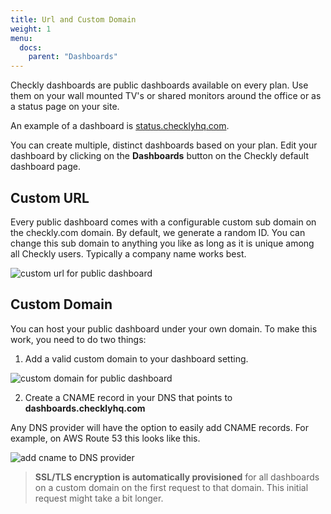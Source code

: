 ```yaml
---
title: Url and Custom Domain
weight: 1
menu:
  docs:
    parent: "Dashboards"
---
```


Checkly dashboards are public dashboards available on every plan. Use them on your wall mounted TV's or 
shared monitors around the office or as a status page on your site.

An example of a dashboard is [status.checklyhq.com](https://status.checklyhq.com).

You can create multiple, distinct dashboards based on your plan. Edit your dashboard by clicking on 
the **Dashboards** button on the Checkly default dashboard page.

## Custom URL

Every public dashboard comes with a configurable custom sub domain on the checkly.com domain. By default, we generate
a random ID. You can change this sub domain to anything you like as long as it is unique among all Checkly users.
Typically a company name works best.

![custom url for public dashboard](/docs/images/dashboards/custom_url.png)


## Custom Domain

You can host your public dashboard under your own domain. To make this work, you need to do two things:

1. Add a valid custom domain to your dashboard setting.

![custom domain for public dashboard](/docs/images/dashboards/custom_domain.png)

2. Create a CNAME record in your DNS that points to **dashboards.checklyhq.com**

Any DNS provider will have the option to easily add CNAME records. For example, on AWS Route 53 this looks like this.

![add cname to DNS provider](/docs/images/dashboards/aws_cname.png)

> **SSL/TLS encryption is automatically provisioned** for all dashboards on a custom domain on the first request to that domain. This
initial request might take a bit longer. 
